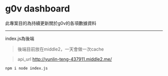 # g0v dashboard

此專案目的為持續更新關於g0v的各項數據資料

---
index.js為後端

> 後端目前放在middle2，一天會做一次cache

> api_url http://yunlin-teng-437911.middle2.me/

``
npm i
node index.js
``
